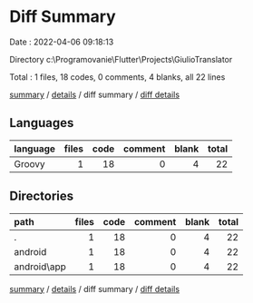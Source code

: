 # Diff Summary

Date : 2022-04-06 09:18:13

Directory c:\Programovanie\Flutter\Projects\GiulioTranslator

Total : 1 files,  18 codes, 0 comments, 4 blanks, all 22 lines

[summary](results.md) / [details](details.md) / diff summary / [diff details](diff-details.md)

## Languages
| language | files | code | comment | blank | total |
| :--- | ---: | ---: | ---: | ---: | ---: |
| Groovy | 1 | 18 | 0 | 4 | 22 |

## Directories
| path | files | code | comment | blank | total |
| :--- | ---: | ---: | ---: | ---: | ---: |
| . | 1 | 18 | 0 | 4 | 22 |
| android | 1 | 18 | 0 | 4 | 22 |
| android\app | 1 | 18 | 0 | 4 | 22 |

[summary](results.md) / [details](details.md) / diff summary / [diff details](diff-details.md)
